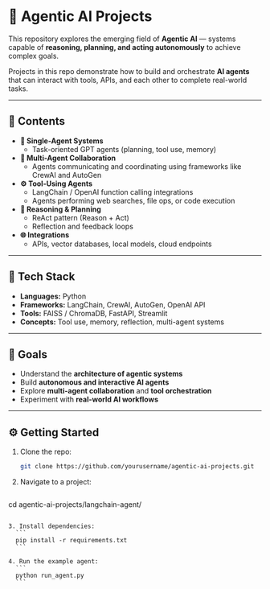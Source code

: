# 🤖 Agentic AI Projects

This repository explores the emerging field of **Agentic AI** — systems capable of **reasoning, planning, and acting autonomously** to achieve complex goals.

Projects in this repo demonstrate how to build and orchestrate **AI agents** that can interact with tools, APIs, and each other to complete real-world tasks.

---

## 🚀 Contents

- **🧩 Single-Agent Systems**
  - Task-oriented GPT agents (planning, tool use, memory)
- **🤝 Multi-Agent Collaboration**
  - Agents communicating and coordinating using frameworks like CrewAI and AutoGen
- **⚙️ Tool-Using Agents**
  - LangChain / OpenAI function calling integrations
  - Agents performing web searches, file ops, or code execution
- **🧠 Reasoning & Planning**
  - ReAct pattern (Reason + Act)
  - Reflection and feedback loops
- **🌐 Integrations**
  - APIs, vector databases, local models, cloud endpoints

---

## 🧩 Tech Stack

- **Languages:** Python  
- **Frameworks:** LangChain, CrewAI, AutoGen, OpenAI API  
- **Tools:** FAISS / ChromaDB, FastAPI, Streamlit  
- **Concepts:** Tool use, memory, reflection, multi-agent systems

---

## 🎯 Goals

- Understand the **architecture of agentic systems**
- Build **autonomous and interactive AI agents**
- Explore **multi-agent collaboration** and **tool orchestration**
- Experiment with **real-world AI workflows**

---

## ⚙️ Getting Started

1. Clone the repo:
   ```bash
   git clone https://github.com/yourusername/agentic-ai-projects.git
   ```
2. Navigate to a project:
   ```bash
  cd agentic-ai-projects/langchain-agent/
  ```

3. Install dependencies:
    ```
    pip install -r requirements.txt
    ```

4. Run the example agent:
    ```
    python run_agent.py
    ```

